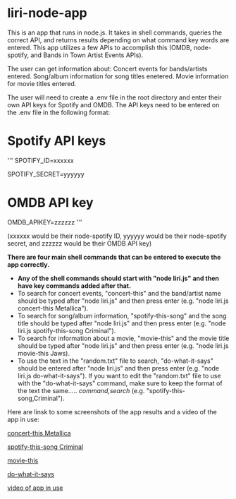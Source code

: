 # liri-node-app

This is an app that runs in node.js. It takes in shell commands, queries the correct API, and returns results depending on what command key words are entered. This app utilizes a few APIs to accomplish this (OMDB, node-spotify, and Bands in Town Artist Events APIs).

The user can get information about:
Concert events for bands/artists entered.
Song/album information for song titles enetered.
Movie information for movie titles entered.

The user will need to create a .env file in the root directory and enter their own API keys for Spotify and OMDB.
The API keys need to be entered on the .env file in the following format:

# Spotify API keys

'''
SPOTIFY_ID=xxxxxx

SPOTIFY_SECRET=yyyyyy

# OMDB API key

OMDB_APIKEY=zzzzzz
'''

(xxxxxx would be their node-spotify ID, yyyyyy would be their node-spotify secret, and zzzzzz would be their OMDB API key)


**There are four main shell commands that can be entered to execute the app correctly.**
* **Any of the shell commands should start with "node liri.js" and then have key commands added after that.**
* To search for concert events, "concert-this" and the band/artist name should be typed after "node liri.js" and then press enter (e.g. "node liri.js concert-this Metallica").
* To search for song/album information, "spotify-this-song" and the song title should be typed after "node liri.js" and then press enter (e.g. "node liri.js spotify-this-song Criminal").
* To search for information about a movie, "movie-this" and the movie title should be typed after "node liri.js" and then press enter (e.g. "node liri.js movie-this Jaws).
* To use the text in the "random.txt" file to search, "do-what-it-says" should be entered after "node liri.js" and then press enter (e.g. "node liri.js do-what-it-says"). 
If you want to edit the "random.txt" file to use with the "do-what-it-says" command, make sure to keep the format of the text the same..... *command,search* (e.g. "spotify-this-song,Criminal").

Here are linsk to some screenshots of the app results and a video of the app in use:

[concert-this Metallica](https://github.com/aaron-G18/liri-node-app/blob/master/images/concert-this%20Metallica.png)

[spotify-this-song Criminal](https://github.com/aaron-G18/liri-node-app/blob/master/images/spotify-this-song%20Criminal.png)

[movie-this](https://github.com/aaron-G18/liri-node-app/blob/master/images/movie-this%20Jaws.png)

[do-what-it-says](https://github.com/aaron-G18/liri-node-app/blob/master/images/do-what-it-says.png)

[video of app in use](https://github.com/aaron-G18/liri-node-app/blob/master/images/screen%20reording%20of%20liri%20app.mov)


